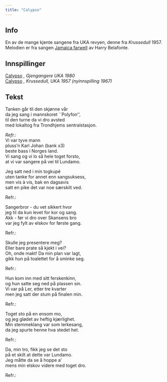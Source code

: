 ```yaml
---
title: "Calypso"
---
```


Info
----

En av de mange kjente sangene fra UKA revyen, denne fra *Krussedull*
1957.  
Melodien er fra sangen [Jamaica farwell][] av Harry Belafonte.

Innspillinger
-------------

[Calypso][] *, Gjengangere UKA 1980*  
[Calypso][1] *, Krussedull, UKA 1957 (nyinnspilling 1967)*

Tekst
-----

Tanken går til den skjønne vår  
da jeg sang i mannskoret \`\`Polyfon’‘,  
til den turne da vi dro avsted  
med lokaltog fra Trondhjems sentralstasjon.
  
*Refr.:*  
Vi var tyve mann  
pluss’n Karl Johan (bank x3)  
beste bass i Norges land.  
Vi sang og vi lo så hele toget forsto,  
at vi var sangere på vei til Lundamo.
  
Jeg satt ned i min togkupé  
uten tanke for annet enn sangsuksess,  
men vis à vis, bak en dagsavis  
satt en pike det var noe særskilt ved.
  
Refr.:
  
Sangerbror - du vet sikkert hvor  
jeg til da kun levet for kor og sang.  
Akk - før vi dro over Skansens bro  
var jeg fylt av elskov for første gang.
  
Refr.:
  
Skulle jeg presentere meg?  
Eller bare prate så kjekt i vei?  
Oh, onde makt! Da min plan var lagt,  
gikk hun på toalettet for å sminke seg.
  
Refr.:
  
Hun kom inn med sitt ferskenkinn,  
og hun satte seg ned på plassen sin.  
Vi var på Ler, etter tre kvarter  
men jeg satt der stum på finalen min.
  
Refr.:
  
Toget sto på en ensom mo,  
og jeg glødet av heftig kjærlighet.  
Min stemmeklang var som lerkesang,  
da jeg spurte henne hva stedet het.
  
Refr.:
  
Da, min tro, fikk jeg se det sto  
på et skilt at dette var Lundamo.  
Jeg måtte da se å hoppe a’  
mens min elskov videre med toget dro.

Refr.:

  [Jamaica farwell]: http://www.youtube.com/watch?v=o4r5C6MUqO4
  [Calypso]: http://skrift.no/sit/index.asp?lyd=Calypso%20(Gjengangere)
  [1]: http://skrift.no/sit/index.asp?lyd=Calypso